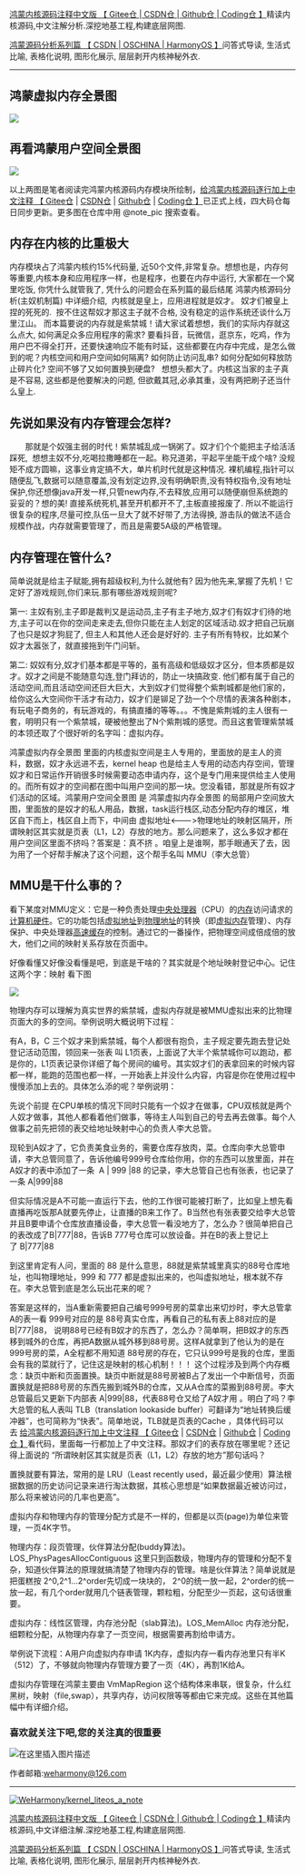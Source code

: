 [鸿蒙内核源码注释中文版 【 Gitee仓 ](https://gitee.com/weharmony/kernel_liteos_a_note)|[ CSDN仓 ](https://codechina.csdn.net/kuangyufei/kernel_liteos_a_note)|[ Github仓 ](https://github.com/kuangyufei/kernel_liteos_a_note)|[ Coding仓 】](https://weharmony.coding.net/public/harmony/kernel_liteos_a_note/git/files)精读内核源码,中文注解分析.深挖地基工程,构建底层网图.

[鸿蒙源码分析系列篇 【 CSDN ](https://blog.csdn.net/kuangyufei/article/details/108727970)[| OSCHINA ](https://my.oschina.net/u/3751245/blog/4626852)[| HarmonyOS 】](https://weharmony.github.io/)问答式导读, 生活式比喻, 表格化说明, 图形化展示, 层层剥开内核神秘外衣.

---

## 鸿蒙虚拟内存全景图

![](https://img-blog.csdnimg.cn/20201029221604209.png?x-oss-process=image/watermark,type_ZmFuZ3poZW5naGVpdGk,shadow_10,text_aHR0cHM6Ly9ibG9nLmNzZG4ubmV0L2t1YW5neXVmZWk=,size_16,color_FFFFFF,t_70)

## 再看鸿蒙用户空间全景图

![](https://img-blog.csdnimg.cn/20201029222858522.png?x-oss-process=image/watermark,type_ZmFuZ3poZW5naGVpdGk,shadow_10,text_aHR0cHM6Ly9ibG9nLmNzZG4ubmV0L2t1YW5neXVmZWk=,size_16,color_FFFFFF,t_70)

以上两图是笔者阅读完鸿蒙内核源码内存模块所绘制，[给鸿蒙内核源码逐行加上中文注释 【 Gitee仓](https://gitee.com/weharmony/kernel_liteos_a_note) | [CSDN仓](https://codechina.csdn.net/kuangyufei/kernel_liteos_a_note) | [Github仓](https://github.com/kuangyufei/kernel_liteos_a_note) | [Coding仓 】](https://weharmony.coding.net/public/harmony/kernel_liteos_a_note/git/files)已正式上线，四大码仓每日同步更新。更多图在仓库中用 @note_pic 搜索查看。

## 内存在内核的比重极大

内存模块占了鸿蒙内核约15%代码量, 近50个文件,非常复杂。想想也是，内存何等重要,内核本身和应用程序一样，也是程序，也要在内存中运行, 大家都在一个窝里吃饭, 你凭什么就管我了, 凭什么的问题会在系列篇的最后结尾 鸿蒙内核源码分析(主奴机制篇) 中详细介绍,  内核就是皇上，应用进程就是奴才。 奴才们被皇上捏的死死的.  按不住这帮奴才那这主子就不合格, 没有稳定的运作系统还谈什么万里江山。 而本篇要说的内存就是紫禁城！请大家试着想想，我们的实际内存就这么点大, 如何满足众多应用程序的需求? 要看抖音，玩微信，逛京东，吃鸡，作为用户巴不得全打开，还要快速响应不能有时延，这些都要在内存中完成，是怎么做到的呢？内核空间和用户空间如何隔离? 如何防止访问乱串? 如何分配如何释放防止碎片化? 空间不够了又如何置换到硬盘?   想想头都大了。内核这当家的主子真是不容易, 这些都是他要解决的问题, 但欲戴其冠,必承其重，没有两把刷子还当什么皇上. 

## 先说如果没有内存管理会怎样?

       那就是个奴强主弱的时代！紫禁城乱成一锅粥了。奴才们个个能把主子给活活踩死,  想想主奴不分,吃喝拉撒睡都在一起。称兄道弟，平起平坐能干成个啥? 没规矩不成方圆嘛，这事业肯定搞不大，单片机时代就是这种情况. 裸机编程,指针可以随便乱飞,数据可以随意覆盖,没有划定边界,没有明确职责,没有特权指令,没有地址保护,你还想像java开发一样,只管new内存,不去释放,应用可以随便崩但系统跑的妥妥的？想的美! 直接系统死机,甚至开机都开不了,主板直接报废了. 所以不能运行很复杂的程序,尽量可控,队伍一旦大了就不好带了,方法得换, 游击队的做法不适合规模作战，内存就需要管理了，而且是需要5A级的严格管理。

## 内存管理在管什么?

简单说就是给主子赋能,拥有超级权利,为什么就他有? 因为他先来,掌握了先机！它定好了游戏规则,你们来玩.那有哪些游戏规则呢?

第一: 主奴有别,主子即是裁判又是运动员,主子有主子地方,奴才们有奴才们待的地方,主子可以在你的空间走来走去,但你只能在主人划定的区域活动.奴才把自己玩崩了也只是奴才狗屁了, 但主人和其他人还会是好好的. 主子有所有特权，比如某个奴才太嚣张了，就直接拖到午门问斩。

第二: 奴奴有分,奴才们基本都是平等的，虽有高级和低级奴才区分，但本质都是奴才。奴才之间是不能随意勾连,登门拜访的，防止一块搞政变. 他们都有属于自己的活动空间,而且活动空间还巨大巨大，大到奴才们觉得整个紫荆城都是他们家的，给你这么大空间你干活才有动力，奴才们是铆足了劲一个个尽情的表演各种剧本，有玩电子商务的，有玩游戏的，有搞直播的等等。。。不愧是紫荆城的主人很有一套，明明只有一个紫禁城，硬被他整出了N个紫荆城的感觉。而且这套管理紫禁城的本领还取了个很好听的名字叫：虚拟内存。

鸿蒙虚拟内存全景图 里面的内核虚拟空间是主人专用的，里面放的是主人的资料，数据，奴才永远进不去，kernel heap 也是给主人专用的动态内存空间，管理奴才和日常运作开销很多时候需要动态申请内存，这个是专门用来提供给主人使用的。而所有奴才的空间都在图中叫用户空间的那一块。您没看错，那就是所有奴才们活动的区域。鸿蒙用户空间全景图 是 鸿蒙虚拟内存全景图 的局部用户空间放大图，里面放的是奴才的私人用品，数据，task运行栈区,动态分配内存的堆区，堆区自下而上，栈区自上而下，中间由 虚拟地址<--->物理地址的映射区隔开，所谓映射区其实就是页表（L1，L2）存放的地方。那么问题来了，这么多奴才都在用户空间区里面不挤吗？答案是：真不挤 。咱皇上是谁啊，那手眼通天了去，因为用了一个好帮手解决了这个问题，这个帮手名叫 MMU（李大总管）

## MMU是干什么事的？

看下某度对MMU定义：它是一种负责处理[中央处理器](https://baike.baidu.com/item/%E4%B8%AD%E5%A4%AE%E5%A4%84%E7%90%86%E5%99%A8)（CPU）的[内存](https://baike.baidu.com/item/%E5%86%85%E5%AD%98)访问请求的[计算机硬件](https://baike.baidu.com/item/%E8%AE%A1%E7%AE%97%E6%9C%BA%E7%A1%AC%E4%BB%B6)。它的功能包括[虚拟地址](https://baike.baidu.com/item/%E8%99%9A%E6%8B%9F%E5%9C%B0%E5%9D%80)到[物理地址](https://baike.baidu.com/item/%E7%89%A9%E7%90%86%E5%9C%B0%E5%9D%80)的转换（即[虚拟内存](https://baike.baidu.com/item/%E8%99%9A%E6%8B%9F%E5%86%85%E5%AD%98)管理）、内存保护、中央处理器[高速缓存](https://baike.baidu.com/item/%E9%AB%98%E9%80%9F%E7%BC%93%E5%AD%98)的控制。通过它的一番操作，把物理空间成倍成倍的放大，他们之间的映射关系存放在页面中。

好像看懂又好像没看懂是吧，到底是干啥的？其实就是个地址映射登记中心。记住这两个字：映射 看下图

![](https://img-blog.csdnimg.cn/2020092619274388.png?x-oss-process=image/watermark,type_ZmFuZ3poZW5naGVpdGk,shadow_10,text_aHR0cHM6Ly9ibG9nLmNzZG4ubmV0L2t1YW5neXVmZWk=,size_16,color_FFFFFF,t_70)

物理内存可以理解为真实世界的紫禁城，虚拟内存就是被MMU虚拟出来的比物理页面大的多的空间。举例说明大概说明下过程：

有A，B，C 三个奴才来到紫禁城，每个人都很有抱负，主子规定要先跑去登记处登记活动范围，领回来一张表 叫 L1页表，上面说了大半个紫禁城你可以跑动，都是你的，L1页表记录你详细了每个房间的编号。其实奴才们的表拿回来的时候内容都一样，能跑的范围也都一样，一开始表上并没什么内容，内容是你在使用过程中慢慢添加上去的。具体怎么添的呢？举例说明：

先说个前提 在CPU单核的情况下同时只能有一个奴才在做事，CPU双核就是两个人奴才做事，其他人都看着他们做事，等待主人叫到自己的号去再去做事。每个人做事之前先把领的表交给地址映射中心的负责人李大总管。

现轮到A奴才了，它负责美食业务的，需要仓库存放肉，菜。仓库向李大总管申请，李大总管同意了，告诉他编号999号仓库给你用，你的东西可以放里面，并在A奴才的表中添加了一条  A | 999 |88 的记录，李大总管自己也有张表，也记录了一条 A|999|88

但实际情况是A不可能一直运行下去，他的工作很可能被打断了，比如皇上想先看直播再吃饭那A就要先停止，让直播的B来工作了。B当然也有张表要交给李大总管并且B要申请个仓库放直播设备，李大总管一看没地方了，怎么办？很简单把自己的表改成了B|777|88，告诉B 777号仓库可以放设备。并在B的表上登记上了 B|777|88

到这里肯定有人问，里面的 88 是什么意思，88就是紫禁城里真实的88号仓库地址，也叫物理地址，999 和 777 都是虚拟出来的，也叫虚拟地址，根本就不存在。李大总管到底是怎么玩出花来的呢？

答案是这样的，当A重新需要把自己编号999号房的菜拿出来切炒时，李大总管拿A的表一看 999号对应的是 88号真实仓库，再看自己的私有表上88对应的是B|777|88， 说明88号已经有B奴才的东西了，怎么办？简单啊，把B奴才的东西移到城外的仓库，再把A数据从城外移到88号房。这样A就拿到了他认为的是在999号房的菜，A全程都不用知道 88号房的存在，它只认999号是我的仓库，里面会有我的菜就行了，记住这是映射的核心机制！！！ 这个过程涉及到两个内存概念：缺页中断和页面置换。缺页中断就是88号房被B占了发出一个中断信号，页面置换就是把88号房的东西先搬到城外B的仓库，又从A仓库的菜搬到88号房。李大总管最后又更新下内部表 A|999|88，代表88号仓又给了A奴才用 。明白了吗？李大总管的私人表叫 TLB（translation lookaside buffer）可翻译为“地址转换后缓冲器”，也可简称为“快表”。简单地说，TLB就是页表的Cache ，具体代码可以去 [给鸿蒙内核源码逐行加上中文注释 【 Gitee仓](https://gitee.com/weharmony/kernel_liteos_a_note) | [CSDN仓](https://codechina.csdn.net/kuangyufei/kernel_liteos_a_note) | [Github仓](https://github.com/kuangyufei/kernel_liteos_a_note) | [Coding仓 】](https://weharmony.coding.net/public/harmony/kernel_liteos_a_note/git/files)看代码，里面每一行都加上了中文注释。那奴才们的表存放在哪里呢？还记得上面说的 “所谓映射区其实就是页表（L1，L2）存放的地方”那句话吗？

置换就要有算法，常用的是 LRU（Least recently used，最近最少使用）算法根据数据的历史访问记录来进行淘汰数据，其核心思想是“如果数据最近被访问过，那么将来被访问的几率也更高”。

虚拟内存和物理内存的管理分配方式是不一样的，但都是以页(page)为单位来管理，一页4K字节。

物理内存：段页管理，伙伴算法分配(buddy算法)。LOS_PhysPagesAllocContiguous 这里只到函数级，物理内存的管理和分配不复杂，知道伙伴算法的原理就搞清楚了物理内存的管理。啥是伙伴算法？简单说就是把蛋糕按 2^0,2^1...2^order先切成一块块的， 2^0的统一放一起，2^order的统一放一起，有几个order就用几个链表管理，颗粒粗，分配至少一页起，这句话很重要。

虚拟内存：线性区管理，内存池分配（slab算法)。LOS_MemAlloc 内存池分配，细颗粒分配，从物理内存拿了一页空间，根据需要再割给申请方。

举例说下流程：A用户向虚拟内存申请 1K内存，虚拟内存一看内存池里只有半K（512）了，不够就向物理内存管理方要了一页（4K），再割1K给A。

虚拟内存管理在鸿蒙主要由 VmMapRegion 这个结构体来串联，很复杂，什么红黑树，映射（file,swap），共享内存，访问权限等等都由它来完成。这些在其他篇幅中有详细介绍。

### **喜欢就关注下吧,您的关注真的很重要**

![在这里插入图片描述](https://gitee.com/weharmony/kernel_liteos_a_note/raw/master/zzz/pic/other/wxcode.png)

作者邮箱:weharmony@126.com

---

[![WeHarmony/kernel_liteos_a_note](https://gitee.com/weharmony/kernel_liteos_a_note/widgets/widget_card.svg?colors=4183c4,ffffff,ffffff,e3e9ed,666666,9b9b9b)](https://gitee.com/weharmony/kernel_liteos_a_note)

[鸿蒙内核源码注释中文版 【 Gitee仓 ](https://gitee.com/weharmony/kernel_liteos_a_note)|[ CSDN仓 ](https://codechina.csdn.net/kuangyufei/kernel_liteos_a_note)|[ Github仓 ](https://github.com/kuangyufei/kernel_liteos_a_note)|[ Coding仓 】](https://weharmony.coding.net/public/harmony/kernel_liteos_a_note/git/files)精读内核源码,中文详细注解.深挖地基工程,构建底层网图.

[鸿蒙源码分析系列篇 【 CSDN ](https://blog.csdn.net/kuangyufei/article/details/108727970)[| OSCHINA ](https://my.oschina.net/u/3751245/blog/4626852)[| HarmonyOS 】](https://weharmony.github.io/)问答式导读, 生活式比喻, 表格化说明, 图形化展示, 层层剥开内核神秘外衣.
